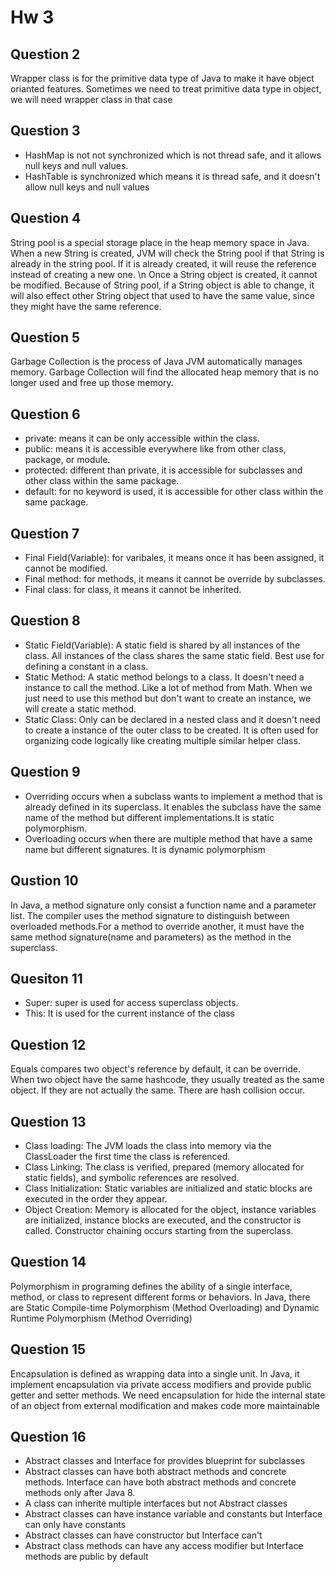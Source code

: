 # Hw 3

## Question 2
Wrapper class is for the primitive data type of Java to make it have object orianted features. Sometimes we need to treat primitive data type in object, we will need wrapper class in that case

## Question 3
* HashMap is not not synchronized which is not thread safe, and it allows null keys and null values.
* HashTable is synchronized which means it is thread safe, and it doesn't allow null keys and null values

## Question 4
String pool is a special storage place in the heap memory space in Java. When a new String is created, JVM will check the String pool if that String is already in the string pool. If it is already created, it will reuse the reference instead of creating a new one. \n
Once a String object is created, it cannot be modified. Because of String pool, if a String object is able to change, it will also effect other String object that used to have the same value, since they might have the same reference.

## Question 5

Garbage Collection is the process of Java JVM automatically manages memory. Garbage Collection will find the allocated heap memory that is no longer used and free up those memory.

## Question 6

* private: means it can be only accessible within the class.
* public: means it is accessible everywhere like from other class, package, or module.
* protected: different than private, it is accessible for subclasses and other class within the same package.
* default: for no keyword is used, it is accessible for other class within the same package.

## Question 7
* Final Field(Variable): for varibales, it means once it has been assigned, it cannot be modified.
* Final method: for methods, it means it cannot be override by subclasses.
* Final class: for class, it means it cannot be inherited.
  
## Question 8
* Static Field(Variable): A static field is shared by all instances of the class. All instances of the class shares the same static field. Best use for defining a constant in a class.
* Static Method: A static method belongs to a class. It doesn't need a instance to call the method. Like a lot of method from Math. When we just need to use this method but don't want to create an instance, we will create a static method.
* Static Class: Only can be declared in a nested class and it doesn't need to create a instance of the outer class to be created. It is often used for organizing code logically like creating multiple similar helper class.

## Question 9
* Overriding occurs when a subclass wants to implement a method that is already defined in its superclass. It enables the subclass have the same name of the method but different implementations.It is static polymorphism.
* Overloading occurs when there are multiple method that have a same name but different signatures. It is dynamic polymorphism

## Qustion 10
In Java, a method signature only consist a function name and a parameter list. The compiler uses the method signature to distinguish between overloaded methods.For a method to override another, it must have the same method signature(name and parameters) as the method in the superclass.

## Quesiton 11
* Super: super is used for access superclass objects.
* This: It is used for the current instance of the class 

## Question 12
Equals compares two object's reference by default, it can be override. When two object have the same hashcode, they usually treated as the same object. If they are not actually the same. There are hash collision occur.

## Question 13
* Class loading: The JVM loads the class into memory via the ClassLoader the first time the class is referenced.
* Class Linking: The class is verified, prepared (memory allocated for static fields), and symbolic references are resolved.
* Class Initialization: Static variables are initialized and static blocks are executed in the order they appear.
* Object Creation: Memory is allocated for the object, instance variables are initialized, instance blocks are executed, and the constructor is called. Constructor chaining occurs starting from the superclass.

## Question 14
Polymorphism in programing defines the ability of a single interface, method, or class to represent different forms or behaviors. In Java, there are Static Compile-time Polymorphism (Method Overloading) and Dynamic Runtime Polymorphism (Method Overriding)

## Question 15
Encapsulation is defined as wrapping data into a single unit. In Java, it implement encapsulation via private access modifiers and provide public getter and setter methods. We need encapsulation for hide the internal state of an object from external modification and makes code more maintainable

## Question 16
* Abstract classes and Interface for provides blueprint for subclasses
* Abstract classes can have both abstract methods and concrete methods. Interface can have both abstract methods and concrete methods only after Java 8.
* A class can inherite multiple interfaces but not Abstract classes
* Abstract classes can have instance variable and constants but Interface can only have constants
* Abstract classes can have constructor but Interface can't
* Abstract class methods can have any access modifier but Interface methods are public by default
